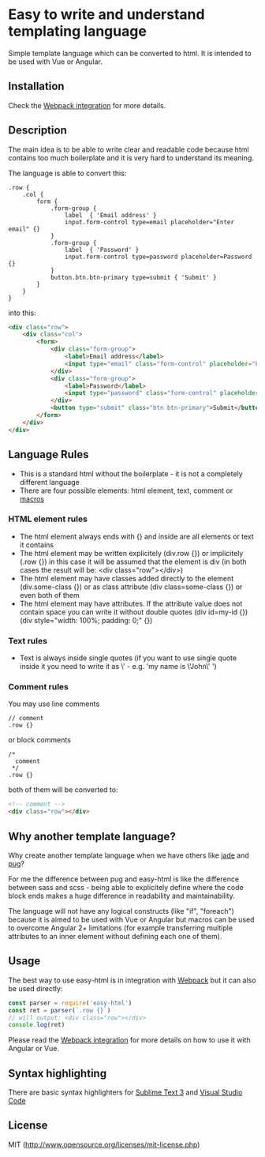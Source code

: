 
# Easy to write and understand templating language
Simple template language which can be converted to html. It is intended to be used with Vue or Angular.

## Installation
Check the [Webpack integration](https://github.com/pavlovt/easy-html-webpack-loader) for more details.


## Description
The main idea is to be able to write clear and readable code because html contains too much boilerplate and it is very hard to understand its meaning.

The language is able to convert this:
```
.row {
    .col {
        form {
            .form-group {
                label  { 'Email address' }
                input.form-control type=email placeholder="Enter email" {}
            }
            .form-group {
                label  { 'Password' }
                input.form-control type=password placeholder=Password {}
            }
            button.btn.btn-primary type=submit { 'Submit' }
        }
    }
}
```
into this:
```html
<div class="row">
    <div class="col">
        <form>
            <div class="form-group">
                <label>Email address</label>
                <input type="email" class="form-control" placeholder="Enter email">
            </div>
            <div class="form-group">
                <label>Password</label>
                <input type="password" class="form-control" placeholder="Password">
            </div>
            <button type="submit" class="btn btn-primary">Submit</button>
        </form>
    </div>
</div>
```
## Language Rules
- This is a standard html without the boilerplate - it is not a completely different language
- There are four possible elements: html element, text, comment or [macros](macros.md)
### HTML element rules
- The html element always ends with {} and inside are all elements or text it contains
- The html element may be written explicitely (div.row {}) or implicitely (.row {}) in this case it will be assumed that the element is div (in both cases the result will be: &lt;div class=&quot;row&quot;&gt;&lt;/div&gt;)
- The html element may have classes added directly to the element (div.some-class {}) or as class attribute (div class=some-class {}) or even both of them
- The html element may have attributes. If the attribute value does not contain space you can write it without double quotes (div id=my-id {}) (div style="width: 100%; padding: 0;" {})
### Text rules
- Text is always inside single quotes (if you want to use single quote inside it you need to write it as \\' - e.g. 'my name is \\'John\\' ')
### Comment rules
You may use line comments
```
// comment
.row {}
```
or block comments
```
/*
  comment
 */
.row {}
```
both of them will be converted to:
```html
<!-- comment -->
<div class="row"></div>
```

## Why another template language?
Why create another template language when we have others like [jade](http://jade-lang.com/) and [pug](https://github.com/pugjs/pug)?

For me the difference between pug and easy-html is like the difference between sass and scss - being able to explicitely define where the code block ends makes a huge difference in readability and maintainability.

The language will not have any logical constructs (like "if", "foreach") because it is aimed to be used with Vue or Angular but macros can be used to overcome Angular 2+ limitations (for example transferring multiple attributes to an inner element without defining each one of them).

## Usage
The best way to use easy-html is in integration with [Webpack](https://github.com/pavlovt/easy-html-webpack-loader) but it can also be used directly:
```js
const parser = require('easy-html')
const ret = parser(`.row {}`)
// will output: <div class="row"></div>
console.log(ret)
```

Please read the [Webpack integration](https://github.com/pavlovt/easy-html-webpack-loader) for more details on how to use it with Angular or Vue.

## Syntax highlighting
There are basic syntax highlighters for [Sublime Text 3](https://github.com/pavlovt/easy-html-sublime-syntax) and [Visual Studio Code](https://github.com/pavlovt/easy-html-vscode-syntax)


## License

MIT (http://www.opensource.org/licenses/mit-license.php)